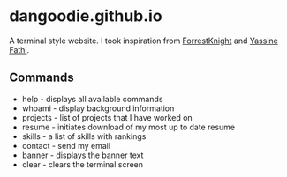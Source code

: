 # dangoodie.github.io

A terminal style website. I took inspiration from [ForrestKnight](https://www.youtube.com/watch?v=KtYby2QN0kQ "youtube link") and [Yassine Fathi](https://dev.to/m4tt72/i-created-a-terminal-style-website-1jb2 "dev.to article").

## Commands

* help - displays all available commands
* whoami - display background information
* projects - list of projects that I have worked on
* resume - initiates download of my most up to date resume
* skills - a list of skills with rankings
* contact - send my email
* banner - displays the banner text
* clear - clears the terminal screen
